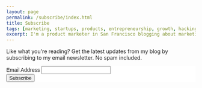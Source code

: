 ```yaml
---
layout: page
permalink: /subscribe/index.html
title: Subscribe
tags: [marketing, startups, products, entrepreneurship, growth, hacking, productivity, life, blog]
excerpt: I'm a product marketer in San Francisco blogging about marketing, products, productivity, and life.
---
```


Like what you're reading? Get the latest updates from my blog by subscribing to my email newsletter. No spam included.

<!-- Begin MailChimp Signup Form -->
<link href="//cdn-images.mailchimp.com/embedcode/classic-081711.css" rel="stylesheet" type="text/css">
<style type="text/css">
    #mc_embed_signup{background:#fff; clear:left; font:14px Helvetica,Arial,sans-serif; }
    /* Add your own MailChimp form style overrides in your site stylesheet or in this style block.
       We recommend moving this block and the preceding CSS link to the HEAD of your HTML file. */
</style>
<div id="mc_embed_signup">
<form action="http://github.us7.list-manage.com/subscribe/post?u=ef9ce4236ac72154d7196f2ef&amp;id=3a44856505" method="post" id="mc-embedded-subscribe-form" name="mc-embedded-subscribe-form" class="validate" target="_blank" novalidate>
    
<div class="mc-field-group">
    <label for="mce-EMAIL">Email Address </label>
    <input type="email" value="" name="EMAIL" class="required email" id="mce-EMAIL">
</div>
<div id="mce-responses" class="clear">
        <div class="response" id="mce-error-response" style="display:none"></div>
        <div class="response" id="mce-success-response" style="display:none"></div>
    </div>    <!-- real people should not fill this in and expect good things - do not remove this or risk form bot signups-->
    <div style="position: absolute; left: -5000px;"><input type="text" name="b_ef9ce4236ac72154d7196f2ef_3a44856505" value=""></div>
    <div class="clear"><input type="submit" value="Subscribe" name="subscribe" id="mc-embedded-subscribe" class="button"></div>
</form>
</div>

<!--End mc_embed_signup-->